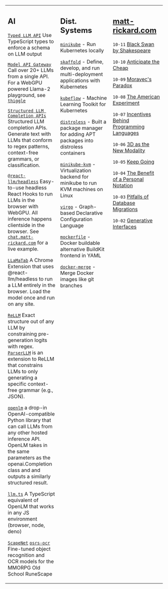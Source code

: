 <table><tr><td valign="top" width="33%">

## AI

[`Typed LLM API`](https://docs.thiggle.com/api-docs/typed) Use TypeScript types to enforce a schema on LLM output

[`Model API Gateway`](https://github.com/thiggle/api) Call over 20+ LLMs from a single API. For a WebGPU powered Llama-2 playground, see [`thiggle`](https://thiggle.com/local-llm)

[`Structured LLM Completion APIs`](https://github.com/thiggle/api) Structured LLM completion APIs. Generate text with LLMs that conform to regex patterns, context-free grammars, or classification.

[`@react-llm/headless`](https://github.com/r2d4/react-llm) Easy-to-use headless React Hooks to run LLMs in the browser with WebGPU. All inference happens clientside in the browser. See [`chat.matt-rickard.com`](https://chat.matt-rickard.com) for a live example.

[`LLaMaTab`](https://github.com/r2d4/react-llm/packages/extension) A Chrome Extension that uses @react-llm/headless to run a LLM entirely in the browser. Load the model once and run on any site.

[`ReLLM`](https://github.com/r2d4/rellm) Exact structure out of any LLM by constraining pre-generation logits with regex. [`ParserLLM`](https://github.com/r2d4/parserllm) is an extension to ReLLM that constrains LLMs to only generating a specific context-free grammar (e.g., JSON).

[`openlm`](https://github.com/r2d4/openlm) a drop-in OpenAI-compatible Python library that can call LLMs from any other hosted inference API. OpenLM takes in the same parameters as the openai.Completion class and and outputs a similarly structured result.

[`llm.ts`](https://github.com/r2d4/llm.ts) A TypeScript equivalent of OpenLM that works in any JS environment (browser, node, deno)

[`ScapeNet`](https://matt-rickard.com/runescape-machine-learning) [`osrs-ocr`](https://matt-rickard.com/fine-tuning-an-ocr-model) Fine-tuned object recognition and OCR models for the MMORPG Old School RuneScape

</td><td valign="top" width="33%">

## Dist. Systems

[`minikube`](https://github.com/kubernetes/minikube) - Run Kubernetes locally

[`skaffold`](https://github.com/GoogleContainerTools/skaffold) - Define, develop, and run multi-deployment applications with Kubernetes

[`kubeflow`](https://github.com/kubeflow/kubeflow) - Machine Learning Toolkit for Kubernetes

[`distroless`](https://github.com/GoogleContainerTools/distroless) - Built a package manager for adding APT packages into distroless containers

[`minikube-kvm`](https://github.com/r2d4/docker-machine-driver-kvm) - Virtualization backend for minikube to run KVM machines on Linux

[`virgo`](https://github.com/r2d4/virgo) - Graph-based Declarative Configuration Language

[`mockerfile`](https://github.com/r2d4/mockerfile) - Docker buildable alternative BuildKit frontend in YAML

[`docker-merge`](https://github.com/r2d4/docker-merge) - Merge Docker images like git branches

</td><td valign="top" width="33%">
  
## <a href="https://matt-rickard.com">matt-rickard.com</a>
<!--- start_blog -->
`10-11` [Black Swan by Shakespeare](https://matt-rickard.com/black-swan-by-shakespeare)

`10-10` [Anticipate the Cheap](https://matt-rickard.com/anticipate-the-cheap)

`10-09` [Moravec's  Paradox](https://matt-rickard.com/moravecs-paradox)

`10-08` [The American Experiment](https://matt-rickard.com/the-american-experiment)

`10-07` [Incentives Behind Programming Languages](https://matt-rickard.com/incentives-behind-programming-languages)

`10-06` [3D as the New Modality](https://matt-rickard.com/3d-as-the-new-modality)

`10-05` [Keep Going](https://matt-rickard.com/keep-going)

`10-04` [The Benefit of a Personal Notation](https://matt-rickard.com/the-benefit-of-a-personal-notation)

`10-03` [Pitfalls of Database Migrations](https://matt-rickard.com/pitfalls-of-database-migrations)

`10-02` [Generative Interfaces](https://matt-rickard.com/generative-interfaces)
<!--- end_blog -->
</td></tr></table>
